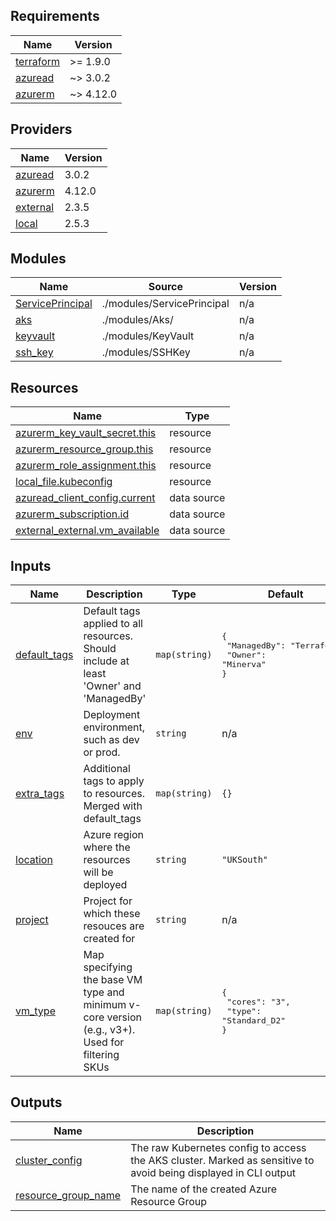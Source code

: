 <!-- BEGIN_TF_DOCS -->
## Requirements

| Name | Version |
|------|---------|
| <a name="requirement_terraform"></a> [terraform](#requirement\_terraform) | >= 1.9.0 |
| <a name="requirement_azuread"></a> [azuread](#requirement\_azuread) | ~> 3.0.2 |
| <a name="requirement_azurerm"></a> [azurerm](#requirement\_azurerm) | ~> 4.12.0 |

## Providers

| Name | Version |
|------|---------|
| <a name="provider_azuread"></a> [azuread](#provider\_azuread) | 3.0.2 |
| <a name="provider_azurerm"></a> [azurerm](#provider\_azurerm) | 4.12.0 |
| <a name="provider_external"></a> [external](#provider\_external) | 2.3.5 |
| <a name="provider_local"></a> [local](#provider\_local) | 2.5.3 |

## Modules

| Name | Source | Version |
|------|--------|---------|
| <a name="module_ServicePrincipal"></a> [ServicePrincipal](#module\_ServicePrincipal) | ./modules/ServicePrincipal | n/a |
| <a name="module_aks"></a> [aks](#module\_aks) | ./modules/Aks/ | n/a |
| <a name="module_keyvault"></a> [keyvault](#module\_keyvault) | ./modules/KeyVault | n/a |
| <a name="module_ssh_key"></a> [ssh\_key](#module\_ssh\_key) | ./modules/SSHKey | n/a |

## Resources

| Name | Type |
|------|------|
| [azurerm_key_vault_secret.this](https://registry.terraform.io/providers/hashicorp/azurerm/latest/docs/resources/key_vault_secret) | resource |
| [azurerm_resource_group.this](https://registry.terraform.io/providers/hashicorp/azurerm/latest/docs/resources/resource_group) | resource |
| [azurerm_role_assignment.this](https://registry.terraform.io/providers/hashicorp/azurerm/latest/docs/resources/role_assignment) | resource |
| [local_file.kubeconfig](https://registry.terraform.io/providers/hashicorp/local/latest/docs/resources/file) | resource |
| [azuread_client_config.current](https://registry.terraform.io/providers/hashicorp/azuread/latest/docs/data-sources/client_config) | data source |
| [azurerm_subscription.id](https://registry.terraform.io/providers/hashicorp/azurerm/latest/docs/data-sources/subscription) | data source |
| [external_external.vm_available](https://registry.terraform.io/providers/hashicorp/external/latest/docs/data-sources/external) | data source |

## Inputs

| Name | Description | Type | Default | Required |
|------|-------------|------|---------|:--------:|
| <a name="input_default_tags"></a> [default\_tags](#input\_default\_tags) | Default tags applied to all resources. Should include at least 'Owner' and 'ManagedBy' | `map(string)` | <pre>{<br/>  "ManagedBy": "Terraform",<br/>  "Owner": "Minerva"<br/>}</pre> | no |
| <a name="input_env"></a> [env](#input\_env) | Deployment environment, such as dev or prod. | `string` | n/a | yes |
| <a name="input_extra_tags"></a> [extra\_tags](#input\_extra\_tags) | Additional tags to apply to resources. Merged with default\_tags | `map(string)` | `{}` | no |
| <a name="input_location"></a> [location](#input\_location) | Azure region where the resources will be deployed | `string` | `"UKSouth"` | no |
| <a name="input_project"></a> [project](#input\_project) | Project for which these resouces are created for | `string` | n/a | yes |
| <a name="input_vm_type"></a> [vm\_type](#input\_vm\_type) | Map specifying the base VM type and minimum v-core version (e.g., v3+). Used for filtering SKUs | `map(string)` | <pre>{<br/>  "cores": "3",<br/>  "type": "Standard_D2"<br/>}</pre> | no |

## Outputs

| Name | Description |
|------|-------------|
| <a name="output_cluster_config"></a> [cluster\_config](#output\_cluster\_config) | The raw Kubernetes config to access the AKS cluster. Marked as sensitive to avoid being displayed in CLI output |
| <a name="output_resource_group_name"></a> [resource\_group\_name](#output\_resource\_group\_name) | The name of the created Azure Resource Group |
<!-- END_TF_DOCS -->